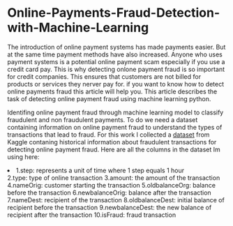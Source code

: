# Online-Payments-Fraud-Detection-with-Machine-Learning

The introduction of online payment systems has made payments easier. But at the same time payment methods have also increased. Anyone who uses payment systems is a potential online payment scam especially if you use a credit card pay. This is why detecting onlone payment fraud is so important for credit companies. This ensures that customers are not billed for products or services they nerver pay for. if you want to know how to detect online payments fraud this article will help you. This article describes the task of detecting online payment fraud using machine learning python.

Identifing online payment fraud through machine learning model to classify fraudulent and non fraudulent payments. To do we need a dataset containing information on online payment fraud to understand the types of transactions that lead to fraud. For this work I collected a <a href="https://www.kaggle.com/ealaxi/paysim1/download">dataset</a> from Kaggle contaning historical information about fraudulent transactions for detecting online payment fraud. Here are all the columns in the dataset Im using here:
<li> 
1.step: represents a unit of time where 1 step equals 1 hour</li>
2.type: type of online transaction
3.amount: the amount of the transaction
4.nameOrig: customer starting the transaction
5.oldbalanceOrg: balance before the transaction
6.newbalanceOrig: balance after the transaction
7.nameDest: recipient of the transaction
8.oldbalanceDest: initial balance of recipient before the transaction
9.newbalanceDest: the new balance of recipient after the transaction
10.isFraud: fraud transaction
